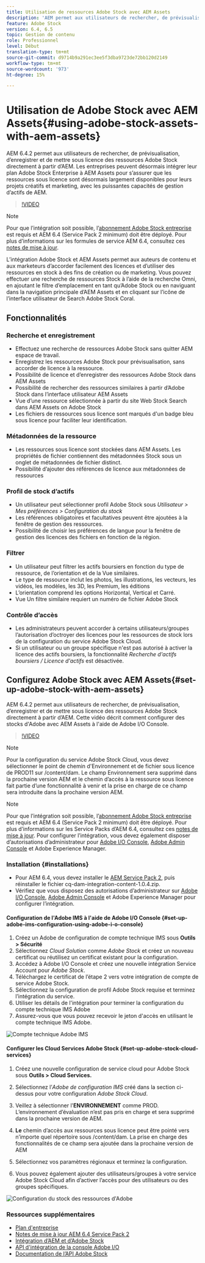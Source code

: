 ```yaml
---
title: Utilisation de ressources Adobe Stock avec AEM Assets
description: 'AEM permet aux utilisateurs de rechercher, de prévisualisation, d’enregistrer et de mettre sous licence des ressources Adobe Stock directement à partir d’AEM. Les entreprises peuvent désormais intégrer leur plan Adobe Stock Enterprise à AEM Assets pour s’assurer que les ressources sous licence sont désormais largement disponibles pour leurs projets créatifs et marketing, avec les puissantes capacités de gestion d’actifs de AEM. '
feature: Adobe Stock
version: 6.4, 6.5
topic: Gestion de contenu
role: Professionnel
level: Début
translation-type: tm+mt
source-git-commit: d9714b9a291ec3ee5f3dba9723de72bb120d2149
workflow-type: tm+mt
source-wordcount: '973'
ht-degree: 15%

---
```



# Utilisation de Adobe Stock avec AEM Assets{#using-adobe-stock-assets-with-aem-assets}

AEM 6.4.2 permet aux utilisateurs de rechercher, de prévisualisation, d’enregistrer et de mettre sous licence des ressources Adobe Stock directement à partir d’AEM. Les entreprises peuvent désormais intégrer leur plan Adobe Stock Enterprise à AEM Assets pour s’assurer que les ressources sous licence sont désormais largement disponibles pour leurs projets créatifs et marketing, avec les puissantes capacités de gestion d’actifs de AEM.

>[!VIDEO](https://video.tv.adobe.com/v/24678/?quality=9&learn=on)

>[!NOTE]
>
>Pour que l’intégration soit possible, l’[abonnement Adobe Stock entreprise](https://landing.adobe.com/en/na/products/creative-cloud/ctir-4625-stock-for-enterprise/index.html) est requis et AEM 6.4 (Service Pack 2 minimum) doit être déployé. Pour plus d’informations sur les formules de service AEM 6.4, consultez ces [notes de mise à jour](https://helpx.adobe.com/fr/experience-manager/6-4/release-notes/sp-release-notes.html).

L’intégration Adobe Stock et AEM Assets permet aux auteurs de contenu et aux marketeurs d’accorder facilement des licences et d’utiliser des ressources en stock à des fins de création ou de marketing. Vous pouvez effectuer une recherche de ressources Stock à l’aide de la recherche Omni, en ajoutant le filtre d’emplacement en tant qu’Adobe Stock ou en naviguant dans la navigation principale d’AEM Assets et en cliquant sur l’icône de l’interface utilisateur de Search Adobe Stock Coral.

## Fonctionnalités

### Recherche et enregistrement

* Effectuez une recherche de ressources Adobe Stock sans quitter AEM espace de travail.
* Enregistrez les ressources Adobe Stock pour prévisualisation, sans accorder de licence à la ressource.
* Possibilité de licence et d’enregistrer des ressources Adobe Stock dans AEM Assets
* Possibilité de rechercher des ressources similaires à partir d’Adobe Stock dans l’interface utilisateur AEM Assets
* Vue d’une ressource sélectionnée à partir du site Web Stock Search dans AEM Assets on Adobe Stock
* Les fichiers de ressources sous licence sont marqués d&#39;un badge bleu sous licence pour faciliter leur identification.

### Métadonnées de la ressource

* Les ressources sous licence sont stockées dans AEM Assets. Les propriétés de fichier contiennent des métadonnées Stock sous un onglet de métadonnées de fichier distinct.
* Possibilité d’ajouter des références de licence aux métadonnées de ressources

### Profil de stock d’actifs

* Un utilisateur peut sélectionner profil Adobe Stock sous *Utilisateur > Mes préférences > Configuration du stock*
* Les références obligatoires et facultatives peuvent être ajoutées à la fenêtre de gestion des ressources.
* Possibilité de choisir les préférences de langue pour la fenêtre de gestion des licences des fichiers en fonction de la région.

### Filtrer

* Un utilisateur peut filtrer les actifs boursiers en fonction du type de ressource, de l’orientation et de la Vue similaires.
* Le type de ressource inclut les photos, les illustrations, les vecteurs, les vidéos, les modèles, les 3D, les Premium, les éditions
* L’orientation comprend les options Horizontal, Vertical et Carré.
* Vue Un filtre similaire requiert un numéro de fichier Adobe Stock

### Contrôle d’accès

* Les administrateurs peuvent accorder à certains utilisateurs/groupes l’autorisation d’octroyer des licences pour les ressources de stock lors de la configuration du service Adobe Stock Cloud.
* Si un utilisateur ou un groupe spécifique n&#39;est pas autorisé à activer la licence des actifs boursiers, la fonctionnalité *Recherche d&#39;actifs boursiers / Licence d&#39;actifs* est désactivée.

## Configurez Adobe Stock avec AEM Assets{#set-up-adobe-stock-with-aem-assets}

AEM 6.4.2 permet aux utilisateurs de rechercher, de prévisualisation, d’enregistrer et de mettre sous licence des ressources Adobe Stock directement à partir d’AEM. Cette vidéo décrit comment configurer des stocks d&#39;Adobe avec AEM Assets à l&#39;aide de Adobe I/O Console.

>[!VIDEO](https://video.tv.adobe.com/v/25043/?quality=12&learn=on)

>[!NOTE]
>
>Pour la configuration du service Adobe Stock Cloud, vous devez sélectionner le point de chemin d&#39;Environnement et de fichier sous licence de PROD11 sur /content/dam. Le champ Environnement sera supprimé dans la prochaine version AEM et le chemin d’accès à la ressource sous licence fait partie d’une fonctionnalité à venir et la prise en charge de ce champ sera introduite dans la prochaine version AEM.

>[!NOTE]
>
>Pour que l’intégration soit possible, l’[abonnement Adobe Stock entreprise](https://landing.adobe.com/en/na/products/creative-cloud/ctir-4625-stock-for-enterprise/index.html) est requis et AEM 6.4 (Service Pack 2 minimum) doit être déployé. [](https://www.adobeaemcloud.com/content/marketplace/marketplaceProxy.html?packagePath=/content/companies/public/adobe/packages/cq640/AEM-6.4.2.0-Service-Pack) Pour plus d’informations sur les Service Packs d’AEM 6.4, consultez ces [notes de mise à jour](https://helpx.adobe.com/experience-manager/6-4/release-notes/sp-release-notes.html). Pour configurer l’intégration, vous devez également disposer d’autorisations d’administrateur pour [Adobe I/O Console](https://console.adobe.io/), [Adobe Admin Console](https://adminconsole.adobe.com/) et Adobe Experience Manager.

### Installation {#installations}

* Pour AEM 6.4, vous devez installer le [AEM Service Pack 2](https://www.adobeaemcloud.com/content/marketplace/marketplaceProxy.html?packagePath=/content/companies/public/adobe/packages/cq640/servicepack/AEM-6.4.2.0), puis réinstaller le fichier cq-dam-integration-content-1.0.4.zip.
* Vérifiez que vous disposez des autorisations d’administrateur sur [Adobe I/O Console](https://console.adobe.io/), [Adobe Admin Console](https://adminconsole.adobe.com/) et Adobe Experience Manager pour configurer l’intégration.

#### Configuration de l&#39;Adobe IMS à l&#39;aide de Adobe I/O Console {#set-up-adobe-ims-configuration-using-adobe-i-o-console}

1. Créez un Adobe de configuration de compte technique IMS sous **Outils > Sécurité**
2. Sélectionnez *Cloud Solution* comme *Adobe Stock* et créez un nouveau certificat ou réutilisez un certificat existant pour la configuration.
3. Accédez à Adobe I/O Console et créez une nouvelle intégration Service Account pour *Adobe Stock*.
4. Téléchargez le certificat de l’étape 2 vers votre intégration de compte de service Adobe Stock.
5. Sélectionnez la configuration de profil Adobe Stock requise et terminez l’intégration du service.
6. Utiliser les détails de l&#39;intégration pour terminer la configuration du compte technique IMS Adobe
7. Assurez-vous que vous pouvez recevoir le jeton d&#39;accès en utilisant le compte technique IMS Adobe.

![Compte technique Adobe IMS](assets/screen_shot_2018-10-22at12219pm.png)

#### Configurer les Cloud Services Adobe Stock {#set-up-adobe-stock-cloud-services}

1. Créez une nouvelle configuration de service cloud pour Adobe Stock sous **Outils > Cloud Services.**
2. Sélectionnez l’*Adobe de configuration IMS* créé dans la section ci-dessus pour votre configuration *Adobe Stock Cloud*.

3. Veillez à sélectionner l&#39;**ENVIRONNEMENT** comme PROD. L’environnement d’évaluation n’est pas pris en charge et sera supprimé dans la prochaine version de AEM.
4. **Le** chemin d’accès aux ressources sous licence peut être pointé vers n’importe quel répertoire sous /content/dam. La prise en charge des fonctionnalités de ce champ sera ajoutée dans la prochaine version de AEM
5. Sélectionnez vos paramètres régionaux et terminez la configuration.
6. Vous pouvez également ajouter des utilisateurs/groupes à votre service Adobe Stock Cloud afin d’activer l’accès pour des utilisateurs ou des groupes spécifiques.

![Configuration du stock des ressources d&#39;Adobe](assets/screen_shot_2018-10-22at12425pm.png)

### Ressources supplémentaires

* [Plan d&#39;entreprise](https://landing.adobe.com/en/na/products/creative-cloud/ctir-4625-stock-for-enterprise/index.html)
* [Notes de mise à jour AEM 6.4 Service Pack 2](https://helpx.adobe.com/experience-manager/6-4/release-notes/sp-release-notes.html)
* [Intégration d’AEM et d’Adobe Stock](https://helpx.adobe.com/experience-manager/6-5/assets/using/aem-assets-adobe-stock.html#IntegrateAEMandAdobeStock)
* [API d&#39;intégration de la console Adobe I/O](https://www.adobe.io/apis/cloudplatform/console/authentication/gettingstarted.html)
* [Documentation de l’API Adobe Stock](https://www.adobe.io/apis/creativecloud/stock/docs.html)